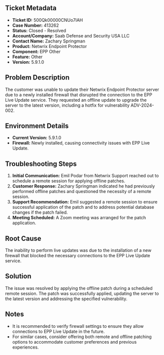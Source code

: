 ## Ticket Metadata
- **Ticket ID:** 500Qk00000CNUo7IAH
- **Case Number:** 413262
- **Status:** Closed - Resolved
- **Account/Company:** Saab Defense and Security USA LLC
- **Contact Name:** Zachary Springman
- **Product:** Netwrix Endpoint Protector
- **Component:** EPP Other
- **Feature:** Other
- **Version:** 5.9.1.0

## Problem Description
The customer was unable to update their Netwrix Endpoint Protector server due to a newly installed firewall that disrupted the connection to the EPP Live Update service. They requested an offline update to upgrade the server to the latest version, including a hotfix for vulnerability ADV-2024-002.

## Environment Details
- **Current Version:** 5.9.1.0
- **Firewall:** Newly installed, causing connectivity issues with EPP Live Update.

## Troubleshooting Steps
1. **Initial Communication:** Emil Podar from Netwrix Support reached out to schedule a remote session for applying offline patches.
2. **Customer Response:** Zachary Springman indicated he had previously performed offline patches and questioned the necessity of a remote session.
3. **Support Recommendation:** Emil suggested a remote session to ensure successful application of the patch and to address potential database changes if the patch failed.
4. **Meeting Scheduled:** A Zoom meeting was arranged for the patch application.

## Root Cause
The inability to perform live updates was due to the installation of a new firewall that blocked the necessary connections to the EPP Live Update service.

## Solution
The issue was resolved by applying the offline patch during a scheduled remote session. The patch was successfully applied, updating the server to the latest version and addressing the specified vulnerability.

## Notes
- It is recommended to verify firewall settings to ensure they allow connections to EPP Live Update in the future.
- For similar cases, consider offering both remote and offline patching options to accommodate customer preferences and previous experiences.